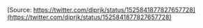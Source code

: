 [Source: https://twitter.com/diprjk/status/1525841877827657728](https://twitter.com/diprjk/status/1525841877827657728)